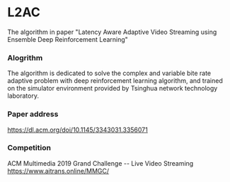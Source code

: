 # L2AC
The algorithm in paper "Latency Aware Adaptive Video Streaming using Ensemble Deep Reinforcement Learning"  

### Alogrithm
The algorithm is dedicated to solve the complex and variable bite rate adaptive problem with deep reinforcement learning algorithm, 
and trained on the simulator environment provided by Tsinghua network technology laboratory. 

### Paper address
https://dl.acm.org/doi/10.1145/3343031.3356071

### Competition
ACM Multimedia 2019 Grand Challenge -- Live Video Streaming  
https://www.aitrans.online/MMGC/

